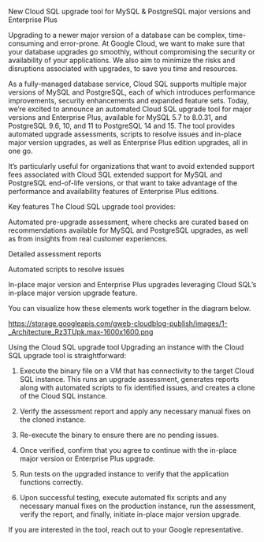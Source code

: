 <!-- Copyright 2024 Google LLC

Licensed under the Apache License, Version 2.0 (the "License");
you may not use this file except in compliance with the License.
You may obtain a copy of the License at

    https://www.apache.org/licenses/LICENSE-2.0

Unless required by applicable law or agreed to in writing, software
distributed under the License is distributed on an "AS IS" BASIS,
WITHOUT WARRANTIES OR CONDITIONS OF ANY KIND, either express or implied.
See the License for the specific language governing permissions and
limitations under the License. -->

New Cloud SQL upgrade tool for MySQL & PostgreSQL major versions and Enterprise Plus


Upgrading to a newer major version of a database can be complex, time-consuming and error-prone. At Google Cloud, we want to make sure that your database upgrades go smoothly, without compromising the security or availability of your applications. We also aim to minimize the risks and disruptions associated with upgrades, to save you time and resources.

As a fully-managed database service, Cloud SQL supports multiple major versions of MySQL and PostgreSQL, each of which introduces performance improvements, security enhancements and expanded feature sets. Today, we’re excited to announce an automated Cloud SQL upgrade tool for major versions and Enterprise Plus, available for MySQL 5.7 to 8.0.31, and PostgreSQL 9.6, 10, and 11 to PostgreSQL 14 and 15. The tool provides automated upgrade assessments, scripts to resolve issues and in-place major version upgrades, as well as Enterprise Plus edition upgrades, all in one go. 

It’s particularly useful for organizations that want to avoid extended support fees associated with Cloud SQL extended support for MySQL and PostgreSQL end-of-life versions, or that want to take advantage of the performance and availability features of Enterprise Plus editions.


Key features 
The Cloud SQL upgrade tool provides: 

Automated pre-upgrade assessment, where checks are curated based on recommendations available for MySQL and PostgreSQL upgrades, as well as from insights from real customer experiences.

Detailed assessment reports

Automated scripts to resolve issues

In-place major version and Enterprise Plus upgrades leveraging Cloud SQL’s in-place major version upgrade feature.

You can visualize how these elements work together in the diagram below.

https://storage.googleapis.com/gweb-cloudblog-publish/images/1-_Architecture_Rz3TUpk.max-1600x1600.png


Using the Cloud SQL upgrade tool 
Upgrading an instance with the Cloud SQL upgrade tool is straightforward:

1. Execute the binary file on a VM that has connectivity to the target Cloud SQL instance. This runs an upgrade assessment, generates reports along with automated scripts to fix identified issues, and creates a clone of the Cloud SQL instance.

2. Verify the assessment report and apply any necessary manual fixes on the cloned instance.

3. Re-execute the binary to ensure there are no pending issues.

4. Once verified, confirm that you agree to continue with the in-place major version or Enterprise Plus upgrade.

5. Run tests on the upgraded instance to verify that the application functions correctly. 

6. Upon successful testing, execute automated fix scripts and any necessary manual fixes on the production instance, run the assessment, verify the report, and finally, initiate in-place major version upgrade. 

If you are interested in the tool,  reach out to your Google representative.